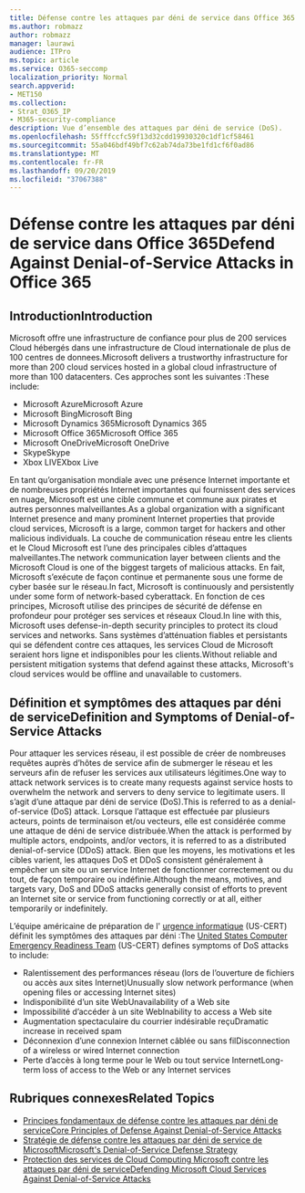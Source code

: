 ```yaml
---
title: Défense contre les attaques par déni de service dans Office 365
ms.author: robmazz
author: robmazz
manager: laurawi
audience: ITPro
ms.topic: article
ms.service: O365-seccomp
localization_priority: Normal
search.appverid:
- MET150
ms.collection:
- Strat_O365_IP
- M365-security-compliance
description: Vue d’ensemble des attaques par déni de service (DoS).
ms.openlocfilehash: 55fffccfc59f13d32cdd19930320c1df1cf58461
ms.sourcegitcommit: 55a046bdf49bf7c62ab74da73be1fd1cf6f0ad86
ms.translationtype: MT
ms.contentlocale: fr-FR
ms.lasthandoff: 09/20/2019
ms.locfileid: "37067388"
---
```

# <a name="defend-against-denial-of-service-attacks-in-office-365"></a><span data-ttu-id="32cfb-103">Défense contre les attaques par déni de service dans Office 365</span><span class="sxs-lookup"><span data-stu-id="32cfb-103">Defend Against Denial-of-Service Attacks in Office 365</span></span>

## <a name="introduction"></a><span data-ttu-id="32cfb-104">Introduction</span><span class="sxs-lookup"><span data-stu-id="32cfb-104">Introduction</span></span>

<span data-ttu-id="32cfb-105">Microsoft offre une infrastructure de confiance pour plus de 200 services Cloud hébergés dans une infrastructure de Cloud internationale de plus de 100 centres de donnees.</span><span class="sxs-lookup"><span data-stu-id="32cfb-105">Microsoft delivers a trustworthy infrastructure for more than 200 cloud services hosted in a global cloud infrastructure of more than 100 datacenters.</span></span> <span data-ttu-id="32cfb-106">Ces approches sont les suivantes :</span><span class="sxs-lookup"><span data-stu-id="32cfb-106">These include:</span></span>

- <span data-ttu-id="32cfb-107">Microsoft Azure</span><span class="sxs-lookup"><span data-stu-id="32cfb-107">Microsoft Azure</span></span>
- <span data-ttu-id="32cfb-108">Microsoft Bing</span><span class="sxs-lookup"><span data-stu-id="32cfb-108">Microsoft Bing</span></span>
- <span data-ttu-id="32cfb-109">Microsoft Dynamics 365</span><span class="sxs-lookup"><span data-stu-id="32cfb-109">Microsoft Dynamics 365</span></span>
- <span data-ttu-id="32cfb-110">Microsoft Office 365</span><span class="sxs-lookup"><span data-stu-id="32cfb-110">Microsoft Office 365</span></span>
- <span data-ttu-id="32cfb-111">Microsoft OneDrive</span><span class="sxs-lookup"><span data-stu-id="32cfb-111">Microsoft OneDrive</span></span>
- <span data-ttu-id="32cfb-112">Skype</span><span class="sxs-lookup"><span data-stu-id="32cfb-112">Skype</span></span>
- <span data-ttu-id="32cfb-113">Xbox LIVE</span><span class="sxs-lookup"><span data-stu-id="32cfb-113">Xbox Live</span></span>

<span data-ttu-id="32cfb-114">En tant qu’organisation mondiale avec une présence Internet importante et de nombreuses propriétés Internet importantes qui fournissent des services en nuage, Microsoft est une cible commune et commune aux pirates et autres personnes malveillantes.</span><span class="sxs-lookup"><span data-stu-id="32cfb-114">As a global organization with a significant Internet presence and many prominent Internet properties that provide cloud services, Microsoft is a large, common target for hackers and other malicious individuals.</span></span> <span data-ttu-id="32cfb-115">La couche de communication réseau entre les clients et le Cloud Microsoft est l’une des principales cibles d’attaques malveillantes.</span><span class="sxs-lookup"><span data-stu-id="32cfb-115">The network communication layer between clients and the Microsoft Cloud is one of the biggest targets of malicious attacks.</span></span> <span data-ttu-id="32cfb-116">En fait, Microsoft s’exécute de façon continue et permanente sous une forme de cyber basée sur le réseau.</span><span class="sxs-lookup"><span data-stu-id="32cfb-116">In fact, Microsoft is continuously and persistently under some form of network-based cyberattack.</span></span> <span data-ttu-id="32cfb-117">En fonction de ces principes, Microsoft utilise des principes de sécurité de défense en profondeur pour protéger ses services et réseaux Cloud.</span><span class="sxs-lookup"><span data-stu-id="32cfb-117">In line with this, Microsoft uses defense-in-depth security principles to protect its cloud services and networks.</span></span> <span data-ttu-id="32cfb-118">Sans systèmes d’atténuation fiables et persistants qui se défendent contre ces attaques, les services Cloud de Microsoft seraient hors ligne et indisponibles pour les clients.</span><span class="sxs-lookup"><span data-stu-id="32cfb-118">Without reliable and persistent mitigation systems that defend against these attacks, Microsoft's cloud services would be offline and unavailable to customers.</span></span>

## <a name="definition-and-symptoms-of-denial-of-service-attacks"></a><span data-ttu-id="32cfb-119">Définition et symptômes des attaques par déni de service</span><span class="sxs-lookup"><span data-stu-id="32cfb-119">Definition and Symptoms of Denial-of-Service Attacks</span></span>

<span data-ttu-id="32cfb-120">Pour attaquer les services réseau, il est possible de créer de nombreuses requêtes auprès d’hôtes de service afin de submerger le réseau et les serveurs afin de refuser les services aux utilisateurs légitimes.</span><span class="sxs-lookup"><span data-stu-id="32cfb-120">One way to attack network services is to create many requests against service hosts to overwhelm the network and servers to deny service to legitimate users.</span></span> <span data-ttu-id="32cfb-121">Il s’agit d’une attaque par déni de service (DoS).</span><span class="sxs-lookup"><span data-stu-id="32cfb-121">This is referred to as a denial-of-service (DoS) attack.</span></span> <span data-ttu-id="32cfb-122">Lorsque l’attaque est effectuée par plusieurs acteurs, points de terminaison et/ou vecteurs, elle est considérée comme une attaque de déni de service distribuée.</span><span class="sxs-lookup"><span data-stu-id="32cfb-122">When the attack is performed by multiple actors, endpoints, and/or vectors, it is referred to as a distributed denial-of-service (DDoS) attack.</span></span> <span data-ttu-id="32cfb-123">Bien que les moyens, les motivations et les cibles varient, les attaques DoS et DDoS consistent généralement à empêcher un site ou un service Internet de fonctionner correctement ou du tout, de façon temporaire ou indéfinie.</span><span class="sxs-lookup"><span data-stu-id="32cfb-123">Although the means, motives, and targets vary, DoS and DDoS attacks generally consist of efforts to prevent an Internet site or service from functioning correctly or at all, either temporarily or indefinitely.</span></span>

<span data-ttu-id="32cfb-124">L’équipe américaine de préparation de l' [urgence informatique](https://www.us-cert.gov/) (US-CERT) définit les symptômes des attaques par déni :</span><span class="sxs-lookup"><span data-stu-id="32cfb-124">The [United States Computer Emergency Readiness Team](https://www.us-cert.gov/) (US-CERT) defines symptoms of DoS attacks to include:</span></span>

- <span data-ttu-id="32cfb-125">Ralentissement des performances réseau (lors de l’ouverture de fichiers ou accès aux sites Internet)</span><span class="sxs-lookup"><span data-stu-id="32cfb-125">Unusually slow network performance (when opening files or accessing Internet sites)</span></span>
- <span data-ttu-id="32cfb-126">Indisponibilité d’un site Web</span><span class="sxs-lookup"><span data-stu-id="32cfb-126">Unavailability of a Web site</span></span>
- <span data-ttu-id="32cfb-127">Impossibilité d’accéder à un site Web</span><span class="sxs-lookup"><span data-stu-id="32cfb-127">Inability to access a Web site</span></span>
- <span data-ttu-id="32cfb-128">Augmentation spectaculaire du courrier indésirable reçu</span><span class="sxs-lookup"><span data-stu-id="32cfb-128">Dramatic increase in received spam</span></span>
- <span data-ttu-id="32cfb-129">Déconnexion d’une connexion Internet câblée ou sans fil</span><span class="sxs-lookup"><span data-stu-id="32cfb-129">Disconnection of a wireless or wired Internet connection</span></span>
- <span data-ttu-id="32cfb-130">Perte d’accès à long terme pour le Web ou tout service Internet</span><span class="sxs-lookup"><span data-stu-id="32cfb-130">Long-term loss of access to the Web or any Internet services</span></span>

## <a name="related-topics"></a><span data-ttu-id="32cfb-131">Rubriques connexes</span><span class="sxs-lookup"><span data-stu-id="32cfb-131">Related Topics</span></span>

- [<span data-ttu-id="32cfb-132">Principes fondamentaux de défense contre les attaques par déni de service</span><span class="sxs-lookup"><span data-stu-id="32cfb-132">Core Principles of Defense Against Denial-of-Service Attacks</span></span>](office-365-core-principles-of-defense-against-dos-attacks.md)
- [<span data-ttu-id="32cfb-133">Stratégie de défense contre les attaques par déni de service de Microsoft</span><span class="sxs-lookup"><span data-stu-id="32cfb-133">Microsoft's Denial-of-Service Defense Strategy</span></span>](office-365-microsoft-dos-defense-strategy.md)
- [<span data-ttu-id="32cfb-134">Protection des services de Cloud Computing Microsoft contre les attaques par déni de service</span><span class="sxs-lookup"><span data-stu-id="32cfb-134">Defending Microsoft Cloud Services Against Denial-of-Service Attacks</span></span>](office-365-defending-cloud-services-against-dos-attacks.md)
